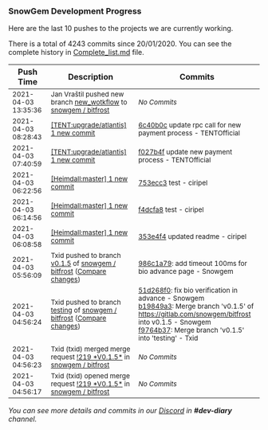 
### SnowGem Development Progress

Here are the last 10 pushes to the projects we are currently working.

There is a total of 4243 commits since 20/01/2020. You can see the complete history in
 [Complete_list.md](Complete_list.md) file.

| Push Time | Description | Commits |
| --- | --- | --- |
| <sub>2021-04-03 13:35:36</sub> | <sub>Jan Vraštil pushed new branch [new\_wotkflow](https://gitlab.com/snowgem/bitfrost/commits/new_wotkflow) to [snowgem / bitfrost](https://gitlab.com/snowgem/bitfrost)</sub> | <sub>_No Commits_</sub> |
| <sub>2021-04-03 08:28:43</sub> | <sub>[[TENT:upgrade/atlantis] 1 new commit](https://github.com/TENTOfficial/TENT/commit/6c40b0c505aef62be72450ee02ef1e9f30e6c4c9)</sub> | <sub>[6c40b0c](https://github.com/TENTOfficial/TENT/commit/6c40b0c505aef62be72450ee02ef1e9f30e6c4c9) update rpc call for new payment process - TENTOfficial</sub> |
| <sub>2021-04-03 07:40:59</sub> | <sub>[[TENT:upgrade/atlantis] 1 new commit](https://github.com/TENTOfficial/TENT/commit/f027b4fdafbbd5a324365f56854fdc70e5b7cad0)</sub> | <sub>[f027b4f](https://github.com/TENTOfficial/TENT/commit/f027b4fdafbbd5a324365f56854fdc70e5b7cad0) update new payment process - TENTOfficial</sub> |
| <sub>2021-04-03 06:22:56</sub> | <sub>[[Heimdall:master] 1 new commit](https://github.com/ciripel/Heimdall/commit/753ecc300affefec8dac27e97489b9268f132258)</sub> | <sub>[753ecc3](https://github.com/ciripel/Heimdall/commit/753ecc300affefec8dac27e97489b9268f132258) test - ciripel</sub> |
| <sub>2021-04-03 06:14:56</sub> | <sub>[[Heimdall:master] 1 new commit](https://github.com/ciripel/Heimdall/commit/f4dcfa88c7ea37cf7d11bf9d9a325baf80656185)</sub> | <sub>[f4dcfa8](https://github.com/ciripel/Heimdall/commit/f4dcfa88c7ea37cf7d11bf9d9a325baf80656185) test - ciripel</sub> |
| <sub>2021-04-03 06:08:58</sub> | <sub>[[Heimdall:master] 1 new commit](https://github.com/ciripel/Heimdall/commit/353e4f49e1139fad95533a984d845aef20e2ae97)</sub> | <sub>[353e4f4](https://github.com/ciripel/Heimdall/commit/353e4f49e1139fad95533a984d845aef20e2ae97) updated readme - ciripel</sub> |
| <sub>2021-04-03 05:56:09</sub> | <sub>Txid pushed to branch [v0\.1\.5](https://gitlab.com/snowgem/bitfrost/commits/v0.1.5) of [snowgem / bitfrost](https://gitlab.com/snowgem/bitfrost) ([Compare changes](https://gitlab.com/snowgem/bitfrost/compare/b19849a3449942e3e8c6cfa1edd603d4cb614f03...986c1a79ccccd7f982ebcd39b3be04c83bbb17b2))</sub> | <sub>[986c1a79](https://gitlab.com/snowgem/bitfrost/-/commit/986c1a79ccccd7f982ebcd39b3be04c83bbb17b2): add timeout 100ms for bio advance page - Snowgem</sub> |
| <sub>2021-04-03 04:56:24</sub> | <sub>Txid pushed to branch [testing](https://gitlab.com/snowgem/bitfrost/commits/testing) of [snowgem / bitfrost](https://gitlab.com/snowgem/bitfrost) ([Compare changes](https://gitlab.com/snowgem/bitfrost/compare/581c8e875b63805a3aad556a8a2d9ab39a75dd7f...f9764b379c869b682f34466133d4dd0e6e36c938))</sub> | <sub>[51d268f0](https://gitlab.com/snowgem/bitfrost/-/commit/51d268f03470281f66f2dc5347546ab00b77dc99): fix bio verification in advance - Snowgem<br>[b19849a3](https://gitlab.com/snowgem/bitfrost/-/commit/b19849a3449942e3e8c6cfa1edd603d4cb614f03): Merge branch 'v0.1.5' of https://gitlab.com/snowgem/bitfrost into v0.1.5 - Snowgem<br>[f9764b37](https://gitlab.com/snowgem/bitfrost/-/commit/f9764b379c869b682f34466133d4dd0e6e36c938): Merge branch 'v0.1.5' into 'testing' - Txid</sub> |
| <sub>2021-04-03 04:56:23</sub> | <sub>Txid (txid) merged merge request [\!219 \*V0\.1\.5\*](https://gitlab.com/snowgem/bitfrost/-/merge_requests/219) in [snowgem / bitfrost](https://gitlab.com/snowgem/bitfrost)</sub> | <sub>_No Commits_</sub> |
| <sub>2021-04-03 04:56:17</sub> | <sub>Txid (txid) opened merge request [\!219 \*V0\.1\.5\*](https://gitlab.com/snowgem/bitfrost/-/merge_requests/219) in [snowgem / bitfrost](https://gitlab.com/snowgem/bitfrost)</sub> | <sub>_No Commits_</sub> |

_You can see more details and commits in our [Discord](https://discord.gg/zumGnbg) in **#dev-diary** channel._
